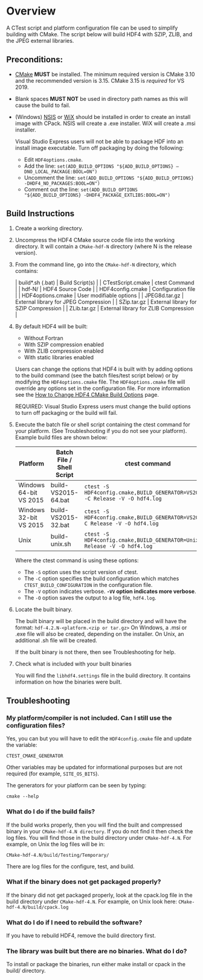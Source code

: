 # Overview

A CTest script and platform configuration file can be used to simplify building with CMake. The script below will build HDF4 with SZIP, ZLIB, and the JPEG external libraries.

## Preconditions:

* [CMake](https://www.cmake.org) **MUST** be installed. The minimum required version is CMake 3.10 and the recommended version is 3.15. CMake 3.15 is *required* for VS 2019.
* Blank spaces **MUST NOT** be used in directory path names as this will cause the build to fail.
* (Windows) [NSIS](http://nsis.sourceforge.net/Main_Page) or [WiX](http://www.wixtoolset.org/) should be installed in order to create an install image with CPack. NSIS will create a .exe installer. WiX will create a .msi installer.

   Visual Studio Express users will not be able to package HDF into an install image executable. Turn off packaging by doing the following:

   * Edit `HDF4options.cmake`.
   * Add the line:   `set(ADD_BUILD_OPTIONS "${ADD_BUILD_OPTIONS} –DNO_LOCAL_PACKAGE:BOOL=ON")`
   * Uncomment the line:   `set(ADD_BUILD_OPTIONS "${ADD_BUILD_OPTIONS} -DHDF4_NO_PACKAGES:BOOL=ON")`
   * Comment out the line:   `set(ADD_BUILD_OPTIONS "${ADD_BUILD_OPTIONS} -DHDF4_PACKAGE_EXTLIBS:BOOL=ON")`

## Build Instructions

1. Create a working directory.
2. Uncompress the HDF4 CMake source code file into the working directory. It will contain a `CMake-hdf-N` directory (where N is the release version).
3. From the command line, go into the `CMake-hdf-N` directory, which contains:

   | build*.sh (.bat) | Build Script(s) |
   | CTestScript.cmake | ctest Command |
   | hdf-N/ | HDF4 Source Code | 
   | HDF4config.cmake | Configuration file |
   | HDF4options.cmake | User modifiable options |
   | JPEG8d.tar.gz | External library for JPEG Compression |
   | SZip.tar.gz | External library for SZIP Compression |
   | ZLib.tar.gz | External library for ZLIB Compression |

4. By default HDF4 will be built:
   * Without Fortran
   * With SZIP compression enabled
   * With ZLIB compression enabled
   * With static libraries enabled

   Users can change the options that HDF4 is built with by adding options to the build command (see the batch files/test script below) or by modifying the `HDF4options.cmake` file. The `HDF4options.cmake` file will override any options set in the configuration file. For more information see the [How to Change HDF4 CMake Build Options](/documentation/hdf4-docs/how_to_change_hdf4_cmake_build_options.html) page.

   REQUIRED: Visual Studio Express users must change the build options to turn off packaging or the build will fail.
 
5. Execute the batch file or shell script containing the ctest command for your platform.  (See Troubleshooting if you do not see your platform).
   Example build files are shown below:

   | Platform | Batch File / Shell Script | ctest command | 
   | --- | ---- | ----- | 
   | Windows 64-bit VS 2015 | build-VS2015-64.bat | `ctest -S HDF4config.cmake,BUILD_GENERATOR=VS201564 -C Release -V -O hdf4.log` |
   | Windows 32-bit VS 2015 | build-VS2015-32.bat | `ctest -S HDF4config.cmake,BUILD_GENERATOR=VS2015 -C Release -V -O hdf4.log` |
   | Unix | build-unix.sh | `ctest -S HDF4config.cmake,BUILD_GENERATOR=Unix -C Release -V -O hdf4.log` |

   Where the ctest command is using these options:

   * The `-S` option uses the script version of ctest.
   * The `-C` option specifies the build configuration which matches `CTEST_BUILD_CONFIGURATION` in the configuration file.
   * The `-V` option indicates verbose. **`-VV` option indicates more verbose**.
   * The `-O` option saves the output to a log file, `hdf4.log`.

6. Locate the built binary.

   The built binary will be placed in the build directory and will have the format:
   `hdf-4.2.N-<platform.<zip or tar.gz>`
   On Windows, a .msi or .exe file will also be created, depending on the installer. On Unix, an additional .sh file will be created.

   If the built binary is not there, then see Troubleshooting for help.
 
7. Check what is included with your built binaries 
 
   You will find the `libhdf4.settings` file in the build directory. It contains information on how the binaries were built.
 
## Troubleshooting
 
### My platform/compiler is not included. Can I still use the configuration files?

   Yes, you can but you will have to edit the `HDF4config.cmake` file and update the variable:

   `CTEST_CMAKE_GENERATOR`
  
   Other variables may be updated for informational purposes but are not required (for example, `SITE_OS_BITS`).

   The generators for your platform can be seen by typing:

   `cmake --help`
  
### What do I do if the build fails?

   If the build works properly, then you will find the built and compressed binary in your `CMake-hdf-4.N directory`. If you do not find it then check the log files. You will find those in the build directory under `CMake-hdf-4.N`. For example, on Unix the log files will be in:

   `CMake-hdf-4.N/build/Testing/Temporary/`
  
   There are log files for the configure, test, and build.

### What if the binary does not get packaged properly?

   If the binary did not get packaged properly, look at the cpack.log file in the build directory under `CMake-hdf-4.N`. For example, on Unix look here:
   `CMake-hdf-4.N/build/cpack.log`
   
### What do I do if I need to rebuild the software?

   If you have to rebuild HDF4, remove the build directory first.

### The library was built but there are no binaries. What do I do?

   To install or package the binaries, run either make install or cpack in the build/ directory.
